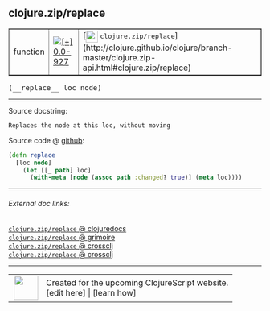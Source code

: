 ## clojure.zip/replace



 <table border="1">
<tr>
<td>function</td>
<td><a href="https://github.com/cljsinfo/cljs-api-docs/tree/0.0-927"><img valign="middle" alt="[+] 0.0-927" title="Added in 0.0-927" src="https://img.shields.io/badge/+-0.0--927-lightgrey.svg"></a> </td>
<td>
[<img height="24px" valign="middle" src="http://i.imgur.com/1GjPKvB.png"> <samp>clojure.zip/replace</samp>](http://clojure.github.io/clojure/branch-master/clojure.zip-api.html#clojure.zip/replace)
</td>
</tr>
</table>


 <samp>
(__replace__ loc node)<br>
</samp>

---





Source docstring:

```
Replaces the node at this loc, without moving
```


Source code @ [github](https://github.com/clojure/clojurescript/blob/r2727/src/cljs/clojure/zip.cljs#L183-L187):

```clj
(defn replace
  [loc node]
    (let [[_ path] loc]
      (with-meta [node (assoc path :changed? true)] (meta loc))))
```

<!--
Repo - tag - source tree - lines:

 <pre>
clojurescript @ r2727
└── src
    └── cljs
        └── clojure
            └── <ins>[zip.cljs:183-187](https://github.com/clojure/clojurescript/blob/r2727/src/cljs/clojure/zip.cljs#L183-L187)</ins>
</pre>

-->

---



###### External doc links:

[`clojure.zip/replace` @ clojuredocs](http://clojuredocs.org/clojure.zip/replace)<br>
[`clojure.zip/replace` @ grimoire](http://conj.io/store/v1/org.clojure/clojure/1.7.0-beta3/clj/clojure.zip/replace/)<br>
[`clojure.zip/replace` @ crossclj](http://crossclj.info/fun/clojure.zip/replace.html)<br>
[`clojure.zip/replace` @ crossclj](http://crossclj.info/fun/clojure.zip.cljs/replace.html)<br>

---

 <table>
<tr><td>
<img valign="middle" align="right" width="48px" src="http://i.imgur.com/Hi20huC.png">
</td><td>
Created for the upcoming ClojureScript website.<br>
[edit here] | [learn how]
</td></tr></table>

[edit here]:https://github.com/cljsinfo/cljs-api-docs/blob/master/cljsdoc/clojure.zip/replace.cljsdoc
[learn how]:https://github.com/cljsinfo/cljs-api-docs/wiki/cljsdoc-files

<!--

This information was too distracting to show to readers, but I'll leave it
commented here since it is helpful to:

- pretty-print the data used to generate this document
- and show how to retrieve that data



The API data for this symbol:

```clj
{:ns "clojure.zip",
 :name "replace",
 :signature ["[loc node]"],
 :history [["+" "0.0-927"]],
 :type "function",
 :full-name-encode "clojure.zip/replace",
 :source {:code "(defn replace\n  [loc node]\n    (let [[_ path] loc]\n      (with-meta [node (assoc path :changed? true)] (meta loc))))",
          :title "Source code",
          :repo "clojurescript",
          :tag "r2727",
          :filename "src/cljs/clojure/zip.cljs",
          :lines [183 187]},
 :full-name "clojure.zip/replace",
 :clj-symbol "clojure.zip/replace",
 :docstring "Replaces the node at this loc, without moving"}

```

Retrieve the API data for this symbol:

```clj
;; from Clojure REPL
(require '[clojure.edn :as edn])
(-> (slurp "https://raw.githubusercontent.com/cljsinfo/cljs-api-docs/catalog/cljs-api.edn")
    (edn/read-string)
    (get-in [:symbols "clojure.zip/replace"]))
```

-->

